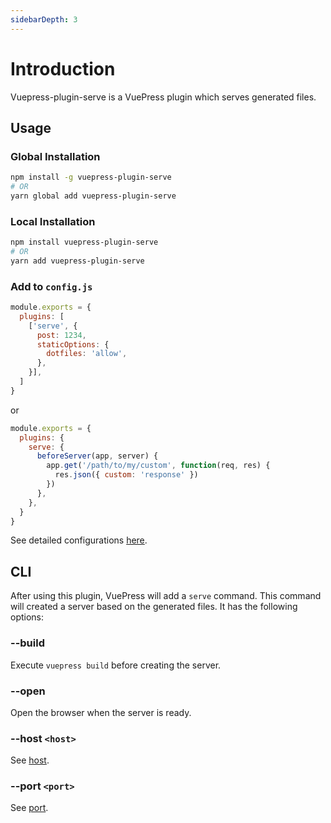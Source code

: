 ```yaml
---
sidebarDepth: 3
---
```


# Introduction

Vuepress-plugin-serve is a VuePress plugin which serves generated files.

## Usage

### Global Installation

```bash
npm install -g vuepress-plugin-serve
# OR
yarn global add vuepress-plugin-serve
```

### Local Installation

```bash
npm install vuepress-plugin-serve
# OR
yarn add vuepress-plugin-serve
```

### Add to `config.js`

```js
module.exports = {
  plugins: [
    ['serve', {
      post: 1234,
      staticOptions: {
        dotfiles: 'allow',
      },
    }],
  ]
}
```
or
```js
module.exports = {
  plugins: {
    serve: {
      beforeServer(app, server) {
        app.get('/path/to/my/custom', function(req, res) {
          res.json({ custom: 'response' })
        })
      },
    },
  }
}
```

See detailed configurations [here](./config.md).

## CLI

After using this plugin, VuePress will add a `serve` command. This command will created a server based on the generated files. It has the following options:

### --build

Execute `vuepress build` before creating the server.

### --open

Open the browser when the server is ready.

### --host `<host>`

See [host](./config.md#host).

### --port `<port>`

See [port](./config.md#port).
